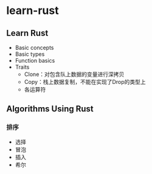 # learn-rust

## Learn Rust

- Basic concepts
- Basic types
- Function basics
- Traits
  - Clone：对包含队上数据的变量进行深拷贝
  - Copy：栈上数据复制，不能在实现了Drop的类型上
  - 各运算符

## Algorithms Using Rust

### 排序

- 选择
- 冒泡
- 插入
- 希尔
